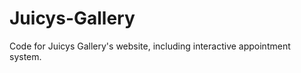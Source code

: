 Juicys-Gallery
==============

Code for Juicys Gallery's website, including interactive appointment system.